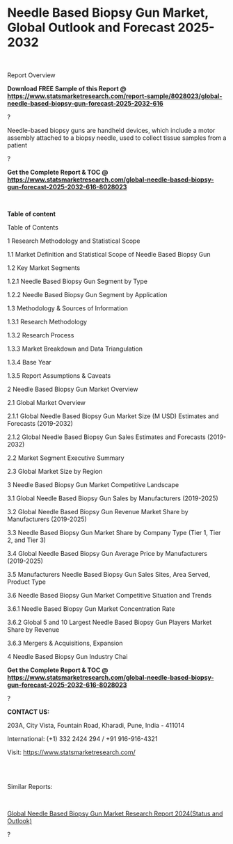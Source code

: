 <h1>Needle Based Biopsy Gun Market, Global Outlook and Forecast 2025-2032</h1><br/><p>Report Overview</p>
 
 
 
 <div><b>Download FREE Sample of this Report @ <a href="https://www.statsmarketresearch.com/download-free-sample/8028023/global-needle-based-biopsy-gun-forecast-2025-2032-616">https://www.statsmarketresearch.com/report-sample/8028023/global-needle-based-biopsy-gun-forecast-2025-2032-616</a></b></div>
 
 
 
 <p>? </p>
 
 
 
 <p>Needle-based biopsy guns are handheld devices, which include a motor assembly attached to a biopsy needle, used to collect tissue samples from a patient</p>
 
 
 
 <p>? </p>
 
 
 
 <div><b>Get the Complete Report & TOC @ <a href="https://www.statsmarketresearch.com/global-needle-based-biopsy-gun-forecast-2025-2032-616-8028023">https://www.statsmarketresearch.com/global-needle-based-biopsy-gun-forecast-2025-2032-616-8028023</a></b></div>
 
 
 
 <p><br />
 
 <b>Table of content</b></p>
 
 
 
 <p>Table of Contents<br />
 
 1 Research Methodology and Statistical Scope<br />
 
 1.1 Market Definition and Statistical Scope of Needle Based Biopsy Gun<br />
 
 1.2 Key Market Segments<br />
 
 1.2.1 Needle Based Biopsy Gun Segment by Type<br />
 
 1.2.2 Needle Based Biopsy Gun Segment by Application<br />
 
 1.3 Methodology & Sources of Information<br />
 
 1.3.1 Research Methodology<br />
 
 1.3.2 Research Process<br />
 
 1.3.3 Market Breakdown and Data Triangulation<br />
 
 1.3.4 Base Year<br />
 
 1.3.5 Report Assumptions & Caveats<br />
 
 2 Needle Based Biopsy Gun Market Overview<br />
 
 2.1 Global Market Overview<br />
 
 2.1.1 Global Needle Based Biopsy Gun Market Size (M USD) Estimates and Forecasts (2019-2032)<br />
 
 2.1.2 Global Needle Based Biopsy Gun Sales Estimates and Forecasts (2019-2032)<br />
 
 2.2 Market Segment Executive Summary<br />
 
 2.3 Global Market Size by Region<br />
 
 3 Needle Based Biopsy Gun Market Competitive Landscape<br />
 
 3.1 Global Needle Based Biopsy Gun Sales by Manufacturers (2019-2025)<br />
 
 3.2 Global Needle Based Biopsy Gun Revenue Market Share by Manufacturers (2019-2025)<br />
 
 3.3 Needle Based Biopsy Gun Market Share by Company Type (Tier 1, Tier 2, and Tier 3)<br />
 
 3.4 Global Needle Based Biopsy Gun Average Price by Manufacturers (2019-2025)<br />
 
 3.5 Manufacturers Needle Based Biopsy Gun Sales Sites, Area Served, Product Type<br />
 
 3.6 Needle Based Biopsy Gun Market Competitive Situation and Trends<br />
 
 3.6.1 Needle Based Biopsy Gun Market Concentration Rate<br />
 
 3.6.2 Global 5 and 10 Largest Needle Based Biopsy Gun Players Market Share by Revenue<br />
 
 3.6.3 Mergers & Acquisitions, Expansion<br />
 
 4 Needle Based Biopsy Gun Industry Chai</p>
 
 
 
 <div><b>Get the Complete Report & TOC @ <a href="https://www.statsmarketresearch.com/global-needle-based-biopsy-gun-forecast-2025-2032-616-8028023">https://www.statsmarketresearch.com/global-needle-based-biopsy-gun-forecast-2025-2032-616-8028023</a></b></div>
 
 
 
 <p>? </p>
 
 
 
 <p><b>CONTACT US:</b><br />
 
 203A, City Vista, Fountain Road, Kharadi, Pune, India - 411014<br />
 
 International: (+1) 332 2424 294 / +91 916-916-4321<br />
 
 Visit: <a href="https://www.statsmarketresearch.com/">https://www.statsmarketresearch.com/</a><br />
 
 <br />
 
 <br />
 
 Similar Reports:<br />
 
 <br />
 
 <a href="https://www.statsmarketresearch.com/global-needle-based-biopsy-gun-2024-437-7909464">Global Needle Based Biopsy Gun Market Research Report 2024(Status and Outlook)</a><br />
 
 ? </p>